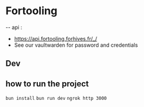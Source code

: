 # Fortooling

--
api :

- <https://api.fortooling.forhives.fr/_/>
- See our vaultwarden for password and credentials

## Dev

## how to run the project

`bun install`
`bun run dev`
`ngrok http 3000`
